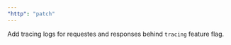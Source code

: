 ```yaml
---
"http": "patch"
---
```


Add tracing logs for requestes and responses behind `tracing` feature flag.
